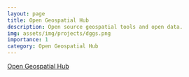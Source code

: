 ```yaml
---
layout: page
title: Open Geospatial Hub
description: Open source geospatial tools and open data.
img: assets/img/projects/dggs.png
importance: 1
category: Open Geospatial Hub
---
```

[Open Geospatial Hub](https://gishub.vn/)